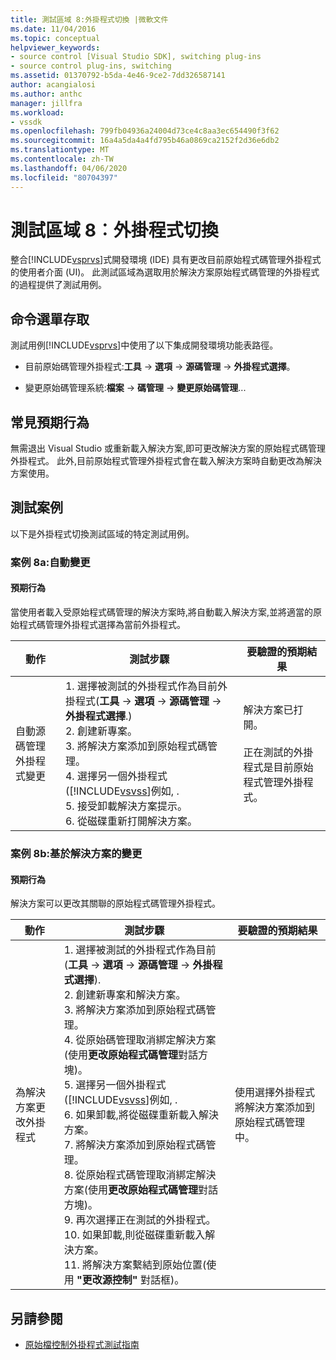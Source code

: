 ```yaml
---
title: 測試區域 8:外掛程式切換 |微軟文件
ms.date: 11/04/2016
ms.topic: conceptual
helpviewer_keywords:
- source control [Visual Studio SDK], switching plug-ins
- source control plug-ins, switching
ms.assetid: 01370792-b5da-4e46-9ce2-7dd326587141
author: acangialosi
ms.author: anthc
manager: jillfra
ms.workload:
- vssdk
ms.openlocfilehash: 799fb04936a24004d73ce4c8aa3ec654490f3f62
ms.sourcegitcommit: 16a4a5da4a4fd795b46a0869ca2152f2d36e6db2
ms.translationtype: MT
ms.contentlocale: zh-TW
ms.lasthandoff: 04/06/2020
ms.locfileid: "80704397"
---
```

# <a name="test-area-8-plug-in-switching"></a>測試區域 8︰外掛程式切換
整合[!INCLUDE[vsprvs](../../code-quality/includes/vsprvs_md.md)]式開發環境 (IDE) 具有更改目前原始程式碼管理外掛程式的使用者介面 (UI)。 此測試區域為選取用於解決方案原始程式碼管理的外掛程式的過程提供了測試用例。

## <a name="command-menu-access"></a>命令選單存取
 測試用例[!INCLUDE[vsprvs](../../code-quality/includes/vsprvs_md.md)]中使用了以下集成開發環境功能表路徑。

- 目前原始碼管理外掛程式:**工具** -> **選項** -> **源碼管理** -> **外掛程式選擇**。

- 變更原始碼管理系統:**檔案** -> **碼管理** -> **變更原始碼管理**...

## <a name="common-expected-behavior"></a>常見預期行為
 無需退出 Visual Studio 或重新載入解決方案,即可更改解決方案的原始程式碼管理外掛程式。 此外,目前原始程式管理外掛程式會在載入解決方案時自動更改為解決方案使用。

## <a name="test-cases"></a>測試案例
 以下是外掛程式切換測試區域的特定測試用例。

### <a name="case-8a-automatic-change"></a>案例 8a:自動變更

#### <a name="expected-behavior"></a>預期行為
 當使用者載入受原始程式碼管理的解決方案時,將自動載入解決方案,並將適當的原始程式碼管理外掛程式選擇為當前外掛程式。

| 動作 | 測試步驟 | 要驗證的預期結果 |
| - | - | - |
| 自動源碼管理外掛程式變更 | 1. 選擇被測試的外掛程式作為目前外掛程式(**工具** -> **選項** -> **源碼管理** -> **外掛程式選擇**.)<br />2. 創建新專案。<br />3. 將解決方案添加到原始程式碼管理。<br />4. 選擇另一個外掛程式([!INCLUDE[vsvss](../../extensibility/includes/vsvss_md.md)]例如, .<br />5. 接受卸載解決方案提示。<br />6. 從磁碟重新打開解決方案。 | 解決方案已打開。<br /><br /> 正在測試的外掛程式是目前原始程式管理外掛程式。 |

### <a name="case-8b-solution-based-change"></a>案例 8b:基於解決方案的變更

#### <a name="expected-behavior"></a>預期行為
 解決方案可以更改其關聯的原始程式碼管理外掛程式。

| 動作 | 測試步驟 | 要驗證的預期結果 |
|----------------------------------| - | - |
| 為解決方案更改外掛程式 | 1. 選擇被測試的外掛程式作為目前 (**工具** -> **選項** -> **源碼管理** -> **外掛程式選擇**).<br />2. 創建新專案和解決方案。<br />3. 將解決方案添加到原始程式碼管理。<br />4. 從原始碼管理取消綁定解決方案(使用**更改原始程式碼管理**對話方塊)。<br />5. 選擇另一個外掛程式([!INCLUDE[vsvss](../../extensibility/includes/vsvss_md.md)]例如, .<br />6. 如果卸載,將從磁碟重新載入解決方案。<br />7. 將解決方案添加到原始程式碼管理。<br />8. 從原始程式碼管理取消綁定解決方案(使用**更改原始程式碼管理**對話方塊)。<br />9. 再次選擇正在測試的外掛程式。<br />10. 如果卸載,則從磁碟重新載入解決方案。<br />11. 將解決方案繫結到原始位置(使用 **"更改源控制"** 對話框)。 | 使用選擇外掛程式將解決方案添加到原始程式碼管理中。 |

## <a name="see-also"></a>另請參閱
- [原始檔控制外掛程式測試指南](../../extensibility/internals/test-guide-for-source-control-plug-ins.md)
